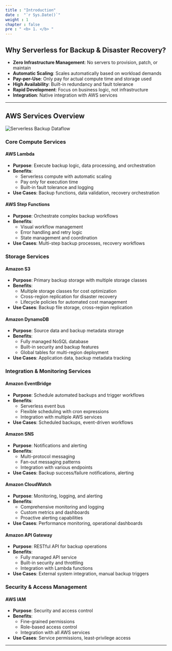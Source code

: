 ```yaml
---
title : "Introduction"
date :  "`r Sys.Date()`" 
weight : 1 
chapter : false
pre : " <b> 1. </b> "
---
```


## Why Serverless for Backup & Disaster Recovery?

- **Zero Infrastructure Management**: No servers to provision, patch, or maintain
- **Automatic Scaling**: Scales automatically based on workload demands
- **Pay-per-Use**: Only pay for actual compute time and storage used
- **High Availability**: Built-in redundancy and fault tolerance
- **Rapid Development**: Focus on business logic, not infrastructure
- **Integration**: Native integration with AWS services

---

## AWS Services Overview


![Serverless Backup Dataflow](/FCJ-Workshop/images/001-backupdataflow.jpg)


### Core Compute Services

#### **AWS Lambda**
- **Purpose**: Execute backup logic, data processing, and orchestration
- **Benefits**: 
  - Serverless compute with automatic scaling
  - Pay only for execution time
  - Built-in fault tolerance and logging
- **Use Cases**: Backup functions, data validation, recovery orchestration

#### **AWS Step Functions**
- **Purpose**: Orchestrate complex backup workflows
- **Benefits**:
  - Visual workflow management
  - Error handling and retry logic
  - State management and coordination
- **Use Cases**: Multi-step backup processes, recovery workflows

### Storage Services

#### **Amazon S3**
- **Purpose**: Primary backup storage with multiple storage classes
- **Benefits**:
  - Multiple storage classes for cost optimization
  - Cross-region replication for disaster recovery
  - Lifecycle policies for automated cost management
- **Use Cases**: Backup file storage, cross-region replication

#### **Amazon DynamoDB**
- **Purpose**: Source data and backup metadata storage
- **Benefits**:
  - Fully managed NoSQL database
  - Built-in security and backup features
  - Global tables for multi-region deployment
- **Use Cases**: Application data, backup metadata tracking

### Integration & Monitoring Services

#### **Amazon EventBridge**
- **Purpose**: Schedule automated backups and trigger workflows
- **Benefits**:
  - Serverless event bus
  - Flexible scheduling with cron expressions
  - Integration with multiple AWS services
- **Use Cases**: Scheduled backups, event-driven workflows

#### **Amazon SNS**
- **Purpose**: Notifications and alerting
- **Benefits**:
  - Multi-protocol messaging
  - Fan-out messaging patterns
  - Integration with various endpoints
- **Use Cases**: Backup success/failure notifications, alerting

#### **Amazon CloudWatch**
- **Purpose**: Monitoring, logging, and alerting
- **Benefits**:
  - Comprehensive monitoring and logging
  - Custom metrics and dashboards
  - Proactive alerting capabilities
- **Use Cases**: Performance monitoring, operational dashboards

#### **Amazon API Gateway**
- **Purpose**: RESTful API for backup operations
- **Benefits**:
  - Fully managed API service
  - Built-in security and throttling
  - Integration with Lambda functions
- **Use Cases**: External system integration, manual backup triggers

### Security & Access Management

#### **AWS IAM**
- **Purpose**: Security and access control
- **Benefits**:
  - Fine-grained permissions
  - Role-based access control
  - Integration with all AWS services
- **Use Cases**: Service permissions, least-privilege access

---

